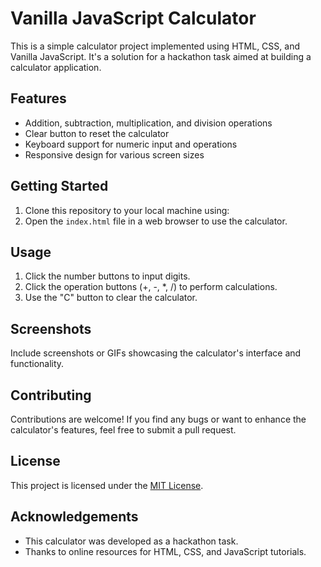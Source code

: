 # Vanilla JavaScript Calculator

This is a simple calculator project implemented using HTML, CSS, and Vanilla JavaScript. It's a solution for a hackathon task aimed at building a calculator application.

## Features

- Addition, subtraction, multiplication, and division operations
- Clear button to reset the calculator
- Keyboard support for numeric input and operations
- Responsive design for various screen sizes

## Getting Started

1. Clone this repository to your local machine using:
2. Open the `index.html` file in a web browser to use the calculator.

## Usage

1. Click the number buttons to input digits.
2. Click the operation buttons (+, -, *, /) to perform calculations.
3. Use the "C" button to clear the calculator.

## Screenshots

Include screenshots or GIFs showcasing the calculator's interface and functionality.

## Contributing

Contributions are welcome! If you find any bugs or want to enhance the calculator's features, feel free to submit a pull request.

## License

This project is licensed under the [MIT License](LICENSE).

## Acknowledgements

- This calculator was developed as a hackathon task.
- Thanks to online resources for HTML, CSS, and JavaScript tutorials.
